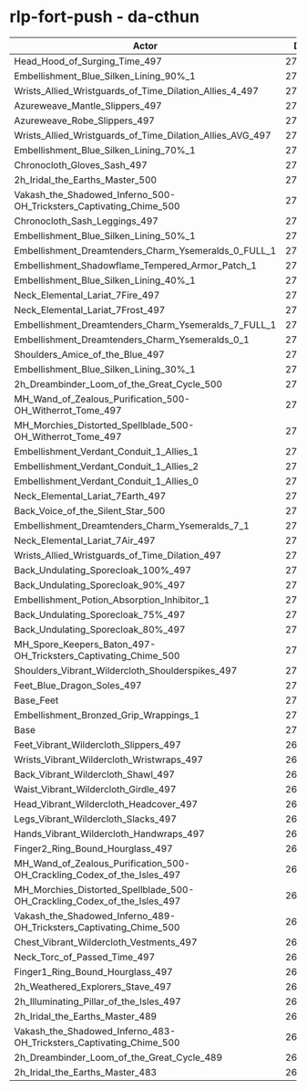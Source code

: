 # rlp-fort-push - da-cthun
| Actor | DPS | Increase |
|---|:---:|:---:|
|Head_Hood_of_Surging_Time_497|276453|2.37%|
|Embellishment_Blue_Silken_Lining_90%_1|275620|2.06%|
|Wrists_Allied_Wristguards_of_Time_Dilation_Allies_4_497|275452|2.00%|
|Azureweave_Mantle_Slippers_497|275448|1.99%|
|Azureweave_Robe_Slippers_497|275231|1.91%|
|Wrists_Allied_Wristguards_of_Time_Dilation_Allies_AVG_497|274409|1.61%|
|Embellishment_Blue_Silken_Lining_70%_1|274284|1.56%|
|Chronocloth_Gloves_Sash_497|274203|1.53%|
|2h_Iridal_the_Earths_Master_500|273771|1.37%|
|Vakash_the_Shadowed_Inferno_500-OH_Tricksters_Captivating_Chime_500|273661|1.33%|
|Chronocloth_Sash_Leggings_497|273553|1.29%|
|Embellishment_Blue_Silken_Lining_50%_1|273128|1.14%|
|Embellishment_Dreamtenders_Charm_Ysemeralds_0_FULL_1|273061|1.11%|
|Embellishment_Shadowflame_Tempered_Armor_Patch_1|273050|1.11%|
|Embellishment_Blue_Silken_Lining_40%_1|272568|0.93%|
|Neck_Elemental_Lariat_7Fire_497|272207|0.79%|
|Neck_Elemental_Lariat_7Frost_497|272202|0.79%|
|Embellishment_Dreamtenders_Charm_Ysemeralds_7_FULL_1|272175|0.78%|
|Embellishment_Dreamtenders_Charm_Ysemeralds_0_1|272091|0.75%|
|Shoulders_Amice_of_the_Blue_497|271934|0.69%|
|Embellishment_Blue_Silken_Lining_30%_1|271879|0.67%|
|2h_Dreambinder_Loom_of_the_Great_Cycle_500|271825|0.65%|
|MH_Wand_of_Zealous_Purification_500-OH_Witherrot_Tome_497|271822|0.65%|
|MH_Morchies_Distorted_Spellblade_500-OH_Witherrot_Tome_497|271695|0.61%|
|Embellishment_Verdant_Conduit_1_Allies_1|271585|0.56%|
|Embellishment_Verdant_Conduit_1_Allies_2|271584|0.56%|
|Embellishment_Verdant_Conduit_1_Allies_0|271583|0.56%|
|Neck_Elemental_Lariat_7Earth_497|271559|0.55%|
|Back_Voice_of_the_Silent_Star_500|271518|0.54%|
|Embellishment_Dreamtenders_Charm_Ysemeralds_7_1|271489|0.53%|
|Neck_Elemental_Lariat_7Air_497|271286|0.45%|
|Wrists_Allied_Wristguards_of_Time_Dilation_497|271180|0.41%|
|Back_Undulating_Sporecloak_100%_497|270776|0.26%|
|Back_Undulating_Sporecloak_90%_497|270605|0.20%|
|Embellishment_Potion_Absorption_Inhibitor_1|270495|0.16%|
|Back_Undulating_Sporecloak_75%_497|270465|0.15%|
|Back_Undulating_Sporecloak_80%_497|270448|0.14%|
|MH_Spore_Keepers_Baton_497-OH_Tricksters_Captivating_Chime_500|270330|0.10%|
|Shoulders_Vibrant_Wildercloth_Shoulderspikes_497|270294|0.09%|
|Feet_Blue_Dragon_Soles_497|270265|0.08%|
|Base_Feet|270250|0.07%|
|Embellishment_Bronzed_Grip_Wrappings_1|270218|0.06%|
|Base|270061|0.00%|
|Feet_Vibrant_Wildercloth_Slippers_497|269931|-0.05%|
|Wrists_Vibrant_Wildercloth_Wristwraps_497|269828|-0.09%|
|Back_Vibrant_Wildercloth_Shawl_497|269799|-0.10%|
|Waist_Vibrant_Wildercloth_Girdle_497|269723|-0.13%|
|Head_Vibrant_Wildercloth_Headcover_497|269715|-0.13%|
|Legs_Vibrant_Wildercloth_Slacks_497|269695|-0.14%|
|Hands_Vibrant_Wildercloth_Handwraps_497|269685|-0.14%|
|Finger2_Ring_Bound_Hourglass_497|269526|-0.20%|
|MH_Wand_of_Zealous_Purification_500-OH_Crackling_Codex_of_the_Isles_497|269412|-0.24%|
|MH_Morchies_Distorted_Spellblade_500-OH_Crackling_Codex_of_the_Isles_497|269298|-0.28%|
|Vakash_the_Shadowed_Inferno_489-OH_Tricksters_Captivating_Chime_500|269221|-0.31%|
|Chest_Vibrant_Wildercloth_Vestments_497|269012|-0.39%|
|Neck_Torc_of_Passed_Time_497|268932|-0.42%|
|Finger1_Ring_Bound_Hourglass_497|268790|-0.47%|
|2h_Weathered_Explorers_Stave_497|268705|-0.50%|
|2h_Illuminating_Pillar_of_the_Isles_497|268214|-0.68%|
|2h_Iridal_the_Earths_Master_489|267324|-1.01%|
|Vakash_the_Shadowed_Inferno_483-OH_Tricksters_Captivating_Chime_500|267157|-1.08%|
|2h_Dreambinder_Loom_of_the_Great_Cycle_489|265550|-1.67%|
|2h_Iridal_the_Earths_Master_483|264443|-2.08%|
